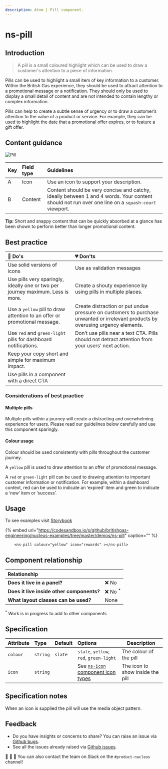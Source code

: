 ```yaml
---
description: Atom | Pill component.
---
```


# ns-pill

## Introduction

> A pill is a small coloured highlight which can be used to draw a customer's attention to a piece of information.

Pills can be used to highlight a small item of key information to a customer. Within the British Gas experience, they should be used to attract attention to a promotional message or a notification. They should only be used to display a small detail of content and are not intended to contain lengthy or complex information.  

Pills can help to create a subtle sense of urgency or to draw a customer’s attention to the value of a product or service. For example, they can be used to highlight the date that a promotional offer expires, or to feature a gift offer. 


## Content guidance

![Pill](https://user-images.githubusercontent.com/3082819/98268816-e3079080-1f84-11eb-899c-000e8035cc8f.jpg)

| Key | Field type | Guidelines |
| :--- | :--- | :--- |
A | Icon | Use an icon to support your description. |
B | Content | Content should be very concise and catchy, ideally between 1 and 4 words. Your content should not run over one line on a `squash-court` viewport. |

**Tip:** Short and snappy content that can be quickly absorbed at a glance has been shown to perform better than longer promotional content.  

## Best practice

| 💚 Do's | 💔 Don'ts |
| :---  | :---  |
| Use solid versions of icons | Use as validation messages |
| Use pills very sparingly, ideally one or two per journey maximum. Less is more. | Create a shouty experience by using pills in multiple places.   |
| Use a `yellow` pill to draw attention to an offer or promotional message. | Create distraction or put undue pressure on customers to purchase unwanted or irrelevant products by overusing urgency elements. |
| Use `red` and `green-light` pills for dashboard notifications.  | Don’t use pills near a text CTA. Pills should not detract attention from your users’ next action. |
| Keep your copy short and simple for maximum impact. |  |
| Use pills in a component with a direct CTA |  |


### Considerations of best practice

#### Multiple pills

Multiple pills within a journey will create a distracting and overwhelming experience for users. Please read our guidelines below carefully and use this component sparingly. 

#### Colour usage

Colour should be used consistently with pills throughout the customer journey.  

A `yellow` pill is used to draw attention to an offer of promotional message.  

A `red` or `green-light` pill can be used to drawing attention to important customer information or notification. For example, within a dashboard context, red can be used to indicate an ‘expired’ item and green to indicate a ‘new’ item or ‘success’.

## Usage

To see examples visit [Storybook](https://britishgas.co.uk/nucleus/demo/index.html?path=/story/ns-pill--standard)

{% embed url="https://codesandbox.io/s/github/britishgas-engineering/nucleus-examples/tree/master/demos/ns-pill" caption="" %}

```markup
    <ns-pill colour="yellow" icon="rewards" ></ns-pill>
```

## Component relationship

| **Relationship**|  |
| :---  | :--- |
| **Does it live in a panel?** | ❌ No |
| **Does it live inside other components?** | ❌ No <sup>*</sup> |
| **What layout classes can be used?** | None |

<sup>*</sup> Work is in progress to add to other components

## Specification

| Attribute | Type | Default | Options | Description |
| :--- | :--- | :--- | :--- |-------------|
| `colour` | `string` | `slate` |  `slate`, `yellow`, `red`, `green-light` | The colour of the pill |
| `icon` | `string` |  |  See [`ns-icon` component icon types](https://britishgas.design/components/ns-icon) | The icon to show inside the pill |

## Specification notes

When an icon is supplied the pill will use the media object pattern.

## Feedback

* Do you have insights or concerns to share? You can raise an issue via [Github bugs](https://github.com/ConnectedHomes/nucleus/issues/new?assignees=&labels=Bug&template=a--bug-report.md&title=[bug]%20[ns-pill]).
* See all the issues already raised via [Github issues](https://github.com/connectedHomes/nucleus/issues?utf8=%E2%9C%93&q=is%3Aopen+is%3Aissue+label%3ABug+[ns-pill]).

💩 🎉 🦄 You can also contact the team on Slack on the `#product-nucleus` channel!
